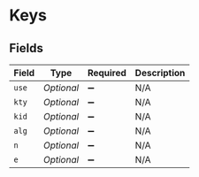 # Keys


## Fields

| Field              | Type               | Required           | Description        |
| ------------------ | ------------------ | ------------------ | ------------------ |
| `use`              | *Optional<String>* | :heavy_minus_sign: | N/A                |
| `kty`              | *Optional<String>* | :heavy_minus_sign: | N/A                |
| `kid`              | *Optional<String>* | :heavy_minus_sign: | N/A                |
| `alg`              | *Optional<String>* | :heavy_minus_sign: | N/A                |
| `n`                | *Optional<String>* | :heavy_minus_sign: | N/A                |
| `e`                | *Optional<String>* | :heavy_minus_sign: | N/A                |